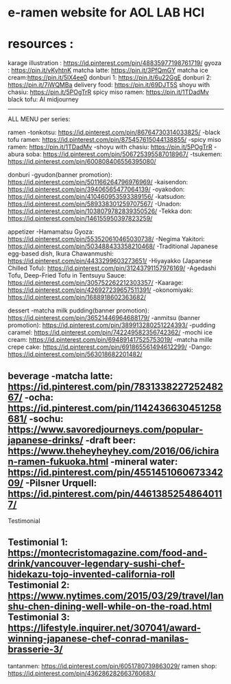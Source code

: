 # e-ramen website for AOL LAB HCI

# resources : 
karage illustration : https://id.pinterest.com/pin/48835977198761719/
gyoza : https://pin.it/vKyhtnK
matcha latte: https://pin.it/3PfQmGY
matcha ice cream:https://pin.it/5lX4ee0
donburi 1: https://pin.it/6u22GgE
donburi 2: https://pin.it/7iWQMBa
delivery food: https://pin.it/69DJT5S
shoyu with chasiu: https://pin.it/5POgTrR
spicy miso ramen: https://pin.it/1TDadMv
black tofu: AI midjourney

-----------------------
ALL MENU per series:

ramen
-tonkotsu: https://id.pinterest.com/pin/86764730314033825/
-black tofu ramen: https://id.pinterest.com/pin/875457615044138855/
-spicy miso ramen: https://pin.it/1TDadMv
-shoyu with chasiu: https://pin.it/5POgTrR
-abura soba: https://id.pinterest.com/pin/506725395587018967/
-tsukemen: https://id.pinterest.com/pin/600808406556395080/

donburi
-gyudon(banner promotion): https://id.pinterest.com/pin/501166264796976969/
-kaisendon: https://id.pinterest.com/pin/39406565477064139/
-oyakodon: https://id.pinterest.com/pin/410460953593389156/
-katsudon: https://id.pinterest.com/pin/589338301259707567/
-Unadon: https://id.pinterest.com/pin/1038079782839350526/
-Tekka don: https://id.pinterest.com/pin/146155950397823259/

appetizer
-Hamamatsu Gyoza: https://id.pinterest.com/pin/553520610465030738/
-Negima Yakitori: https://id.pinterest.com/pin/503488433358210468/
-Traditional Japanese egg-based dish, Ikura Chawanmushi: https://id.pinterest.com/pin/4433299603273651/
-Hiyayakko (Japanese Chilled Tofu): https://id.pinterest.com/pin/31243791157976169/
-Agedashi Tofu, Deep-Fried Tofu in Tentsuyu Sauce: https://id.pinterest.com/pin/305752262212303357/
-Kaarage: https://id.pinterest.com/pin/426927239657511391/
-okonomiyaki: https://id.pinterest.com/pin/1688918602363682/

dessert
-matcha milk pudding(banner promotion): https://id.pinterest.com/pin/36521446964688179/
-anmitsu (banner promotion): https://id.pinterest.com/pin/389913280251224393/
-pudding caramel: https://id.pinterest.com/pin/742249582356742362/
-mochi ice cream: https://id.pinterest.com/pin/694891417525753019/
-matcha mille crepe cake: https://id.pinterest.com/pin/691865561494612299/
-Dango: https://id.pinterest.com/pin/563018682201482/

beverage
-matcha latte: https://id.pinterest.com/pin/783133822725248267/
-ocha: https://id.pinterest.com/pin/1142436630451258681/
-sochu: https://www.savoredjourneys.com/popular-japanese-drinks/
-draft beer: https://www.theheyheyhey.com/2016/06/ichiran-ramen-fukuoka.html
-mineral water: https://id.pinterest.com/pin/455145106067334209/
-Pilsner Urquell: https://id.pinterest.com/pin/44613852548640117/
-----------------------


Testimonial 

Testimonial 1: https://montecristomagazine.com/food-and-drink/vancouver-legendary-sushi-chef-hidekazu-tojo-invented-california-roll
Testimonial 2: https://www.nytimes.com/2015/03/29/travel/lanshu-chen-dining-well-while-on-the-road.html
Testimonial 3: https://lifestyle.inquirer.net/307041/award-winning-japanese-chef-conrad-manilas-brasserie-3/
-----------------------

tantanmen: https://id.pinterest.com/pin/6051780739863029/
ramen shop: https://id.pinterest.com/pin/436286282663760683/
